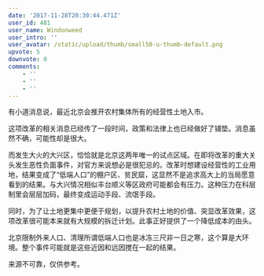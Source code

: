 ```yaml
---
date: '2017-11-28T20:30:44.471Z'
user_id: 481
user_name: Windonweed
user_intro: ''
user_avatar: /static/upload/thumb/small50-u-thumb-default.png
upvote: 5
downvote: 0
comments:
    - ''
    - ''
    - ''
---
```


有小道消息说，最近北京会推开农村集体所有的经营性土地入市。

这项改革的相关消息已经传了一段时间，政策和法律上也已经做好了铺垫。消息虽然不确，可能性却是很大。

而发生大火的大兴区，恰恰就是北京这两年唯一的试点区域。在即将改革的重大关头发生恶性负面事件，对官方来说想必是很犯忌的。改革时想建设经营性的工业用地，结果变成了“低端人口”的棚户区、贫民窟，这显然不是追求高大上的当局愿意看到的结果。与大兴情况相似丰台顺义等区政府可能都会有压力。这种压力在科层制里会层层加码，最终变成运动手段、流氓手段。

同时，为了让土地更集中更便于规划，以提升农村土地的价值、突显改革效果，这项改革很可能本来就有大规模的拆迁计划。此事正好提供了一个降低成本的由头。

北京限制外来人口、清理所谓低端人口也是冰冻三尺非一日之寒，这个算是大环境。整个事件可能就是这些近因和远因搅在一起的结果。

来源不可靠，仅供参考。
